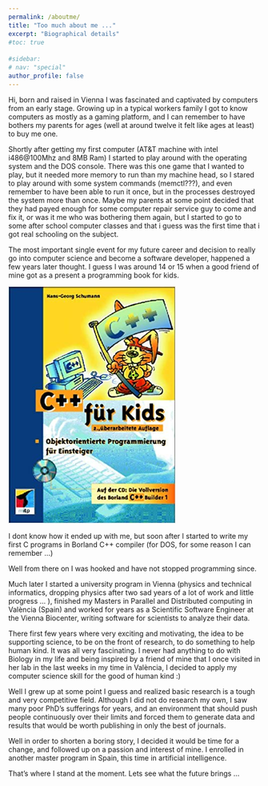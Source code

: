```yaml
---
permalink: /aboutme/
title: "Too much about me ..."
excerpt: "Biographical details"
#toc: true

#sidebar:
# nav: "special"
author_profile: false
---
```

Hi,
born and raised in Vienna I was fascinated and captivated by computers from an
early stage. Growing up in a typical workers family I got to know computers as
mostly as a gaming platform, and I can remember to have bothers my parents for
ages (well at around twelve it felt like ages at least) to buy me one.

Shortly after getting my first computer (AT&T machine with intel i486@100Mhz and 8MB Ram)
I started to play around with the operating system and the DOS console. There
was this one game that I wanted to play, but it needed more memory to run than
my machine head, so I stared to play around with some system commands (memctl???),
and even remember to have been able to run it once, but in the processes destroyed
the system more than once. Maybe my parents at some point decided that they had
payed enough for some computer repair service guy to come and fix it, or was it
me who was bothering them again, but I started to go to some after school computer
classes and that i guess was the first time that i got real schooling on the subject.

The most important single event for my future career and decision to really go
into computer science and become a software developer, happened a few years later thought.
I guess I was around 14 or 15 when a good friend of mine got as a present a programming book for kids.

![C++ for Kids](/assets/img/cpp4kids.jpg "My first programming book")

I dont know how it ended up with me, but soon after I started to write my first
C programs in Borland C++ compiler (for DOS, for some reason I can remember ...)

Well from there on I was hooked and have not stopped programming since.

Much later I started a university program in Vienna (physics and technical informatics,
dropping physics after two sad years of a lot of work and little progress ... ),
finished my Masters in Parallel and Distributed computing in València (Spain) and
worked for years as a Scientific Software Engineer at the Vienna Biocenter, writing
software for scientists to analyze their data.

There first few years where very exciting and motivating, the idea to be supporting
science, to be on the front of research, to do something to help human kind. It
was all very fascinating. I never had anything to do with Biology in my life and
being inspired by a friend of mine that I once visited in her lab in the last weeks
in my time in València, I decided to apply my computer science skill for the good
of human kind :)

Well I grew up at some point I guess and realized basic research is a tough and
very competitive field. Although I did not do research my own, I saw many poor
PhD’s sufferings for years, and an environment that should push people continuously
over their limits and forced them to generate data and results that would be worth
publishing in only the best of journals.

Well in order to shorten a boring story, I decided it would be time for a change,
and followed up on a passion and interest of mine. I enrolled in another master
program in Spain, this time in artificial intelligence.

That’s where I stand at the moment. Lets see what the future brings …
